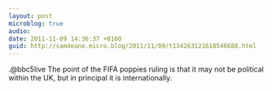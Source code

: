 ```yaml
---
layout: post
microblog: true
audio: 
date: 2011-11-09 14:36:37 +0100
guid: http://samdeane.micro.blog/2011/11/09/t134263121618546688.html
---
```

.@bbc5live The point of the FIFA poppies ruling is that it may not be political within the UK, but in principal it is internationally.
